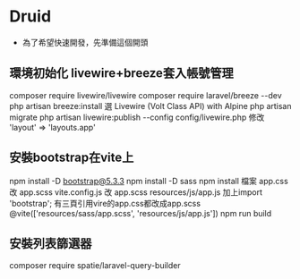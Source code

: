 # Druid 
* 為了希望快速開發，先準備這個開頭

## 環境初始化 livewire+breeze套入帳號管理

composer require livewire/livewire
composer require laravel/breeze --dev
php artisan breeze:install
選 Livewire (Volt Class API) with Alpine
php artisan migrate
php artisan livewire:publish --config
config/livewire.php 修改 'layout' => 'layouts.app'

## 安裝bootstrap在vite上

npm install -D bootstrap@5.3.3
npm install -D sass
npm install
檔案 app.css 改 app.scss
vite.config.js 改 app.scss
resources/js/app.js 加上import 'bootstrap';
有三頁引用vire的app.css都改成app.scss
@vite(['resources/sass/app.scss', 'resources/js/app.js'])
npm run build

## 安裝列表篩選器

composer require spatie/laravel-query-builder
